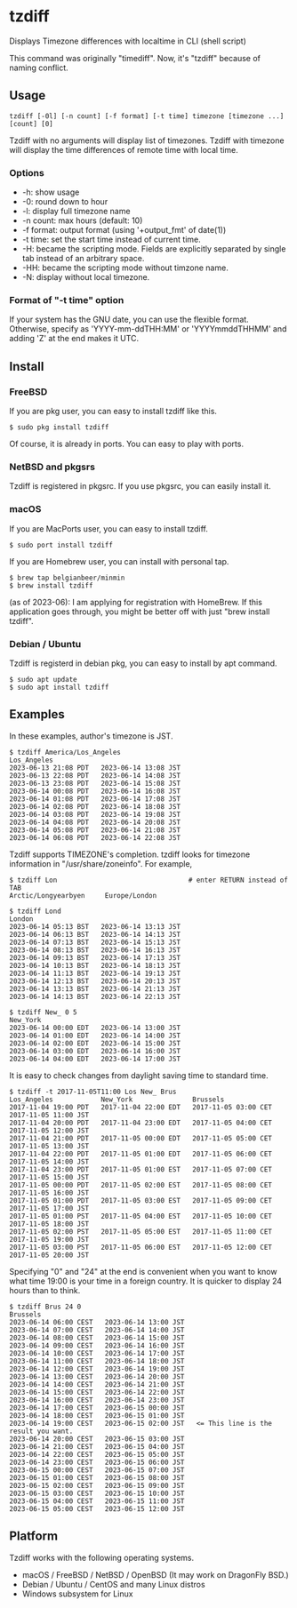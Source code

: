 # tzdiff

Displays Timezone differences with localtime in CLI (shell script)

This command was originally "timediff". Now, it's "tzdiff" because of naming conflict.

## Usage

    tzdiff [-0l] [-n count] [-f format] [-t time] timezone [timezone ...] [count] [0]

Tzdiff with no arguments will display list of timezones.
Tzdiff with timezone will display the time differences of remote time with local time.

### Options

* -h: show usage
* -0: round down to hour
* -l: display full timezone name
* -n count: max hours (default: 10)
* -f format: output format (using '+output_fmt' of date(1))
* -t time: set the start time instead of current time.
* -H: became the scripting mode. Fields are explicitly separated by single tab instead of an arbitrary space.
* -HH: became the scripting mode without timzone name.
* -N: display without local timezone.

### Format of "-t time" option

If your system has the GNU date, you can use the flexible format. Otherwise, specify as 'YYYY-mm-ddTHH:MM' or 'YYYYmmddTHHMM' and adding 'Z' at the end makes it UTC.


## Install

### FreeBSD

If you are pkg user, you can easy to install tzdiff like this.

```
$ sudo pkg install tzdiff
```

Of course, it is already in ports. You can easy to play with ports.

### NetBSD and pkgsrs

Tzdiff is registered in pkgsrc. If you use pkgsrc, you can easily install it.

### macOS

If you are MacPorts user, you can easy to install tzdiff.

```
$ sudo port install tzdiff
```

If you are Homebrew user, you can install with personal tap.

```
$ brew tap belgianbeer/minmin
$ brew install tzdiff
```

(as of 2023-06): I am applying for registration with HomeBrew. If this application goes through, you might be better off with just "brew install tzdiff".

### Debian / Ubuntu

Tzdiff is registerd in debian pkg, you can easy to install by apt command.

```
$ sudo apt update
$ sudo apt install tzdiff
```

## Examples

In these examples, author's timezone is JST.

```
$ tzdiff America/Los_Angeles
Los_Angeles
2023-06-13 21:08 PDT   2023-06-14 13:08 JST
2023-06-13 22:08 PDT   2023-06-14 14:08 JST
2023-06-13 23:08 PDT   2023-06-14 15:08 JST
2023-06-14 00:08 PDT   2023-06-14 16:08 JST
2023-06-14 01:08 PDT   2023-06-14 17:08 JST
2023-06-14 02:08 PDT   2023-06-14 18:08 JST
2023-06-14 03:08 PDT   2023-06-14 19:08 JST
2023-06-14 04:08 PDT   2023-06-14 20:08 JST
2023-06-14 05:08 PDT   2023-06-14 21:08 JST
2023-06-14 06:08 PDT   2023-06-14 22:08 JST
```

Tzdiff supports TIMEZONE's completion. tzdiff looks for timezone information in "/usr/share/zoneinfo". For example,

```
$ tzdiff Lon                                 # enter RETURN instead of TAB
Arctic/Longyearbyen     Europe/London

$ tzdiff Lond
London
2023-06-14 05:13 BST   2023-06-14 13:13 JST
2023-06-14 06:13 BST   2023-06-14 14:13 JST
2023-06-14 07:13 BST   2023-06-14 15:13 JST
2023-06-14 08:13 BST   2023-06-14 16:13 JST
2023-06-14 09:13 BST   2023-06-14 17:13 JST
2023-06-14 10:13 BST   2023-06-14 18:13 JST
2023-06-14 11:13 BST   2023-06-14 19:13 JST
2023-06-14 12:13 BST   2023-06-14 20:13 JST
2023-06-14 13:13 BST   2023-06-14 21:13 JST
2023-06-14 14:13 BST   2023-06-14 22:13 JST

$ tzdiff New_ 0 5
New_York
2023-06-14 00:00 EDT   2023-06-14 13:00 JST
2023-06-14 01:00 EDT   2023-06-14 14:00 JST
2023-06-14 02:00 EDT   2023-06-14 15:00 JST
2023-06-14 03:00 EDT   2023-06-14 16:00 JST
2023-06-14 04:00 EDT   2023-06-14 17:00 JST
```

It is easy to check changes from daylight saving time to standard time.

```
$ tzdiff -t 2017-11-05T11:00 Los New_ Brus
Los_Angeles            New_York               Brussels
2017-11-04 19:00 PDT   2017-11-04 22:00 EDT   2017-11-05 03:00 CET   2017-11-05 11:00 JST
2017-11-04 20:00 PDT   2017-11-04 23:00 EDT   2017-11-05 04:00 CET   2017-11-05 12:00 JST
2017-11-04 21:00 PDT   2017-11-05 00:00 EDT   2017-11-05 05:00 CET   2017-11-05 13:00 JST
2017-11-04 22:00 PDT   2017-11-05 01:00 EDT   2017-11-05 06:00 CET   2017-11-05 14:00 JST
2017-11-04 23:00 PDT   2017-11-05 01:00 EST   2017-11-05 07:00 CET   2017-11-05 15:00 JST
2017-11-05 00:00 PDT   2017-11-05 02:00 EST   2017-11-05 08:00 CET   2017-11-05 16:00 JST
2017-11-05 01:00 PDT   2017-11-05 03:00 EST   2017-11-05 09:00 CET   2017-11-05 17:00 JST
2017-11-05 01:00 PST   2017-11-05 04:00 EST   2017-11-05 10:00 CET   2017-11-05 18:00 JST
2017-11-05 02:00 PST   2017-11-05 05:00 EST   2017-11-05 11:00 CET   2017-11-05 19:00 JST
2017-11-05 03:00 PST   2017-11-05 06:00 EST   2017-11-05 12:00 CET   2017-11-05 20:00 JST
```

Specifying "0" and "24" at the end is convenient when you want to know what time 19:00 is your time in a foreign country. It is quicker to display 24 hours than to think.

```
$ tzdiff Brus 24 0
Brussels
2023-06-14 06:00 CEST   2023-06-14 13:00 JST
2023-06-14 07:00 CEST   2023-06-14 14:00 JST
2023-06-14 08:00 CEST   2023-06-14 15:00 JST
2023-06-14 09:00 CEST   2023-06-14 16:00 JST
2023-06-14 10:00 CEST   2023-06-14 17:00 JST
2023-06-14 11:00 CEST   2023-06-14 18:00 JST
2023-06-14 12:00 CEST   2023-06-14 19:00 JST
2023-06-14 13:00 CEST   2023-06-14 20:00 JST
2023-06-14 14:00 CEST   2023-06-14 21:00 JST
2023-06-14 15:00 CEST   2023-06-14 22:00 JST
2023-06-14 16:00 CEST   2023-06-14 23:00 JST
2023-06-14 17:00 CEST   2023-06-15 00:00 JST
2023-06-14 18:00 CEST   2023-06-15 01:00 JST
2023-06-14 19:00 CEST   2023-06-15 02:00 JST   <= This line is the result you want.
2023-06-14 20:00 CEST   2023-06-15 03:00 JST
2023-06-14 21:00 CEST   2023-06-15 04:00 JST
2023-06-14 22:00 CEST   2023-06-15 05:00 JST
2023-06-14 23:00 CEST   2023-06-15 06:00 JST
2023-06-15 00:00 CEST   2023-06-15 07:00 JST
2023-06-15 01:00 CEST   2023-06-15 08:00 JST
2023-06-15 02:00 CEST   2023-06-15 09:00 JST
2023-06-15 03:00 CEST   2023-06-15 10:00 JST
2023-06-15 04:00 CEST   2023-06-15 11:00 JST
2023-06-15 05:00 CEST   2023-06-15 12:00 JST
```

## Platform

Tzdiff works with the following operating systems.

* macOS / FreeBSD / NetBSD / OpenBSD (It may work on DragonFly BSD.)
* Debian / Ubuntu / CentOS and many Linux distros
* Windows subsystem for Linux
